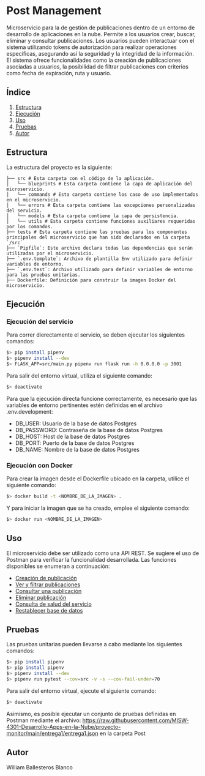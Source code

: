 # Post Management

Microservicio para la de gestión de publicaciones dentro de un entorno de desarrollo de aplicaciones en la nube.
Permite a los usuarios crear, buscar, eliminar y consultar publicaciones.
Los usuarios pueden interactuar con el sistema utilizando tokens de autorización para realizar operaciones específicas, asegurando así la seguridad y la integridad de la información.
El sistema ofrece funcionalidades como la creación de publicaciones asociadas a usuarios, la posibilidad de filtrar publicaciones con criterios como fecha de expiración, ruta y usuario.

## Índice

1. [Estructura](#estructura)
2. [Ejecución](#ejecución)
3. [Uso](#uso)
4. [Pruebas](#pruebas)
5. [Autor](#autor)

## Estructura

La estructura del proyecto es la siguiente:
```
├── src # Esta carpeta con el código de la aplicación.
│   └── blueprints # Esta carpeta contiene la capa de aplicación del microservicio.
│   └── commands # Esta carpeta contiene los caso de uso implementados en el microservicio.
│   └── errors # Esta carpeta contiene las excepciones personalizadas del servicio.
│   └── models # Esta carpeta contiene la capa de persistencia.
│   └── utils # Esta carpeta contiene funciones auxiliares requeridas por los comandos.
├── tests # Esta carpeta contiene las pruebas para los componentes principales del microservicio que han sido declarados en la carpeta `/src`
├── `Pipfile`: Este archivo declara todas las dependencias que serán utilizadas por el microservicio.
├── `.env.template`: Archivo de plantilla Env utilizado para definir variables de entorno.
├── `.env.test`: Archivo utilizado para definir variables de entorno para las pruebas unitarias.
├── Dockerfile: Definición para construir la imagen Docker del microservicio.

```
## Ejecución
### Ejecución del servicio
Para correr dierectamente el servicio, se deben ejecutar los siguientes comandos:
```bash
$> pip install pipenv
$> pipenv install --dev
$> FLASK_APP=src/main.py pipenv run flask run -h 0.0.0.0 -p 3001
```
Para salir del entorno virtual, utiliza el siguiente comando:
```bash
$> deactivate
```
Para que la ejecución directa funcione correctamente, es necesario que las variables de entorno pertinentes estén definidas en el archivo .env.development:
- DB_USER: Usuario de la base de datos Postgres
- DB_PASSWORD: Contraseña de la base de datos Postgres
- DB_HOST: Host de la base de datos Postgres
- DB_PORT: Puerto de la base de datos Postgres
- DB_NAME: Nombre de la base de datos Postgres

### Ejecución con Docker
Para crear la imagen desde el Dockerfile ubicado en la carpeta, utilice el siguiente comando:
```bash
$> docker build -t <NOMBRE_DE_LA_IMAGEN> .
```
Y para iniciar la imagen que se ha creado, emplee el siguiente comando:
```bash
$> docker run <NOMBRE_DE_LA_IMAGEN>
```

## Uso
El microservicio debe ser utilizado como una API REST. Se sugiere el uso de Postman para verificar la funcionalidad desarrollada. Las funciones disponibles se enumeran a continuación:
- [Creación de publicación](https://github.com/MISW-4301-Desarrollo-Apps-en-la-Nube/proyecto-202411/wiki/Gesti%C3%B3n-de-Usuarios#1-creaci%C3%B3n-de-usuarios)
- [Ver y filtrar publicaciones](https://github.com/MISW-4301-Desarrollo-Apps-en-la-Nube/proyecto-202411/wiki/Gesti%C3%B3n-de-Publicaciones#2-ver-y-filtrar-publicaciones)
- [Consultar una publicación](https://github.com/MISW-4301-Desarrollo-Apps-en-la-Nube/proyecto-202411/wiki/Gesti%C3%B3n-de-Publicaciones#3-consultar-una-publicaci%C3%B3n)
- [Eliminar publicación](https://github.com/MISW-4301-Desarrollo-Apps-en-la-Nube/proyecto-202411/wiki/Gesti%C3%B3n-de-Publicaciones#4-eliminar-publicaci%C3%B3n)
- [Consulta de salud del servicio](https://github.com/MISW-4301-Desarrollo-Apps-en-la-Nube/proyecto-202411/wiki/Gesti%C3%B3n-de-Publicaciones#5-consulta-de-salud-del-servicio)
- [Restablecer base de datos](https://github.com/MISW-4301-Desarrollo-Apps-en-la-Nube/proyecto-202411/wiki/Gesti%C3%B3n-de-Publicaciones#6-restablecer-base-de-datos)

## Pruebas

Las pruebas unitarias pueden llevarse a cabo mediante los siguientes comandos:
```bash
$> pip install pipenv
$> pip install pipenv
$> pipenv install --dev
$> pipenv run pytest --cov=src -v -s --cov-fail-under=70
```
Para salir del entorno virtual, ejecute el siguiente comando:
```bash
$> deactivate
```
Asimismo, es posible ejecutar un conjunto de pruebas definidas en Postman mediante el archivo: https://raw.githubusercontent.com/MISW-4301-Desarrollo-Apps-en-la-Nube/proyecto-monitor/main/entrega1/entrega1.json en la carpeta Post


## Autor

William Ballesteros Blanco
